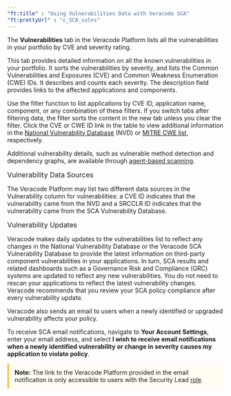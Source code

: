 ```yaml
---
"ft:title" : "Using Vulnerabilities Data with Veracode SCA"
"ft:prettyUrl" : "c_SCA_vulns"
---
```


The **Vulnerabilities** tab in the Veracode Platform lists all the vulnerabilities in your portfolio by CVE and severity rating.

This tab provides detailed information on all the known vulnerabilities in your portfolio. It sorts the vulnerabilities by severity, and lists the Common Vulnerabilities and Exposures \(CVE\) and Common Weakness Enumeration \(CWE\) IDs. It describes and counts each severity. The description field provides links to the affected applications and components.

Use the filter function to list applications by CVE ID, application name, component, or any combination of these filters. If you switch tabs after filtering data, the filter sorts the content in the new tab unless you clear the filter. Click the CVE or CWE ID link in the table to view additional information in the [National Vulnerability Database](https://nvd.nist.gov/) \(NVD\) or [MITRE CWE list](https://cwe.mitre.org/data/index.html), respectively.

Additional vulnerability details, such as vulnerable method detection and dependency graphs, are available through [agent-based scanning](https://docs.veracode.com/r/c_sc_what_is).

<p><span style="font-size: medium;">Vulnerability Data Sources</span></p>

The Veracode Platform may list two different data sources in the Vulnerability column for vulnerabilities: a CVE ID indicates that the vulnerability came from the NVD and a SRCCLR ID indicates that the vulnerability came from the SCA Vulnerability Database.

<p><span style="font-size: medium;">Vulnerability Updates</span></p>

Veracode makes daily updates to the vulnerabilities list to reflect any changes in the National Vulnerability Database or the Veracode SCA Vulnerability Database to provide the latest information on third-party component vulnerabilities in your applications. In turn, SCA results and related dashboards such as a Governance Risk and Compliance \(GRC\) systems are updated to reflect any new vulnerabilities. You do not need to rescan your applications to reflect the latest vulnerability changes. Veracode recommends that you review your SCA policy compliance after every vulnerability update.

Veracode also sends an email to users when a newly identified or upgraded vulnerability affects your policy. 

To receive SCA email notifications, navigate to **Your Account Settings**, enter your email address, and select **I wish to receive email notifications when a newly identified vulnerability or change in severity causes my application to violate policy**.

<p style="background-color:#FFFCF3; padding: 12px; border-left: 5px solid #F7CD55;">
<b>Note:</b> The link to the Veracode Platform provided in the email notification is only accessible to users with the Security Lead <a href="https://docs.veracode.com/r/c_role_permissions">role</a>.
</p>

